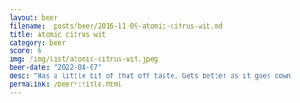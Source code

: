 ```yaml
---
layout: beer
filename: _posts/beer/2016-11-09-atomic-citrus-wit.md
title: Atomic citrus wit
category: beer
score: 6
img: /img/list/atomic-citrus-wit.jpeg
beer-date: "2022-08-07"
desc: "Has a little bit of that off taste. Gets better as it goes down and is crisp and refreshing"
permalink: /beer/:title.html
---
```

